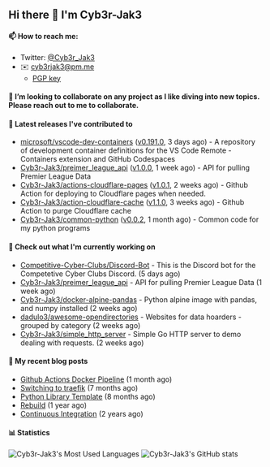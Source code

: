 ## Hi there 👋 I'm Cyb3r-Jak3

#### 📫 How to reach me:
  - Twitter: [@Cyb3r_Jak3](https://twitter.com/Cyb3r_Jak3)
  - ✉️ cyb3rjak3@pm.me
    - [PGP key](https://gist.githubusercontent.com/Cyb3r-Jak3/d1068b61b50239b171faf018a0269f67/raw/b876db002e6b0630795382c0b9134771ffa5fe3a/cyb3rjak3@pm.me.asc)


#### 👯 I’m looking to collaborate on any project as I like diving into new topics. Please reach out to me to collaborate.


#### 🔭 Latest releases I've contributed to

- [microsoft/vscode-dev-containers](https://github.com/microsoft/vscode-dev-containers) ([v0.191.0](https://github.com/microsoft/vscode-dev-containers/releases/tag/v0.191.0), 3 days ago) - A repository of development container definitions for the VS Code Remote - Containers extension and GitHub Codespaces
- [Cyb3r-Jak3/preimer_league_api](https://github.com/Cyb3r-Jak3/preimer_league_api) ([v1.0.0](https://github.com/Cyb3r-Jak3/preimer_league_api/releases/tag/v1.0.0), 1 week ago) - API for pulling Premier League Data
- [Cyb3r-Jak3/actions-cloudflare-pages](https://github.com/Cyb3r-Jak3/actions-cloudflare-pages) ([v1.0.1](https://github.com/Cyb3r-Jak3/actions-cloudflare-pages/releases/tag/v1.0.1), 2 weeks ago) - Github Action for deploying to Cloudflare pages when needed.
- [Cyb3r-Jak3/action-cloudflare-cache](https://github.com/Cyb3r-Jak3/action-cloudflare-cache) ([v1.1.0](https://github.com/Cyb3r-Jak3/action-cloudflare-cache/releases/tag/v1.1.0), 3 weeks ago) - Github Action to purge Cloudflare cache
- [Cyb3r-Jak3/common-python](https://github.com/Cyb3r-Jak3/common-python) ([v0.0.2](https://github.com/Cyb3r-Jak3/common-python/releases/tag/v0.0.2), 1 month ago) - Common code for my python programs

#### 👷 Check out what I'm currently working on

- [Competitive-Cyber-Clubs/Discord-Bot](https://github.com/Competitive-Cyber-Clubs/Discord-Bot) - This is the Discord bot for the Competetive Cyber Clubs Discord. (5 days ago)
- [Cyb3r-Jak3/preimer_league_api](https://github.com/Cyb3r-Jak3/preimer_league_api) - API for pulling Premier League Data (1 week ago)
- [Cyb3r-Jak3/docker-alpine-pandas](https://github.com/Cyb3r-Jak3/docker-alpine-pandas) - Python alpine image with pandas, and numpy installed (2 weeks ago)
- [dadulo3/awesome-opendirectories](https://github.com/dadulo3/awesome-opendirectories) - Websites for data hoarders - grouped by category (2 weeks ago)
- [Cyb3r-Jak3/simple_http_server](https://github.com/Cyb3r-Jak3/simple_http_server) - Simple Go HTTP server to demo dealing with requests. (2 weeks ago)

#### 📜 My recent blog posts

- [Github Actions Docker Pipeline](https://blog.jwhite.network/Github-Action-Docker/) (1 month ago)
- [Switching to traefik](https://blog.jwhite.network/Traefik/) (7 months ago)
- [Python Library Template](https://blog.jwhite.network/Python-Template/) (8 months ago)
- [Rebuild](https://blog.jwhite.network/Rebuild/) (1 year ago)
- [Continuous Integration](https://blog.jwhite.network/Continuous-Integration/) (2 years ago)


#### 📊 Statistics
![Cyb3r-Jak3's Most Used Languages](https://github-readme-stats.vercel.app/api/top-langs/?username=Cyb3r-Jak3&theme=cobalt&hide=css,html,scss)
![Cyb3r-Jak3's GitHub stats](https://github-readme-stats.vercel.app/api?username=Cyb3r-Jak3&count_private=true&show_icons=true&theme=cobalt&line_height=40)
